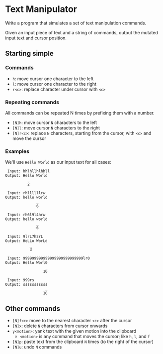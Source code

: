 # Text Manipulator
Write a program that simulates a set of text manipulation commands.

Given an input piece of text and a string of commands, output the mutated input text and cursor position.

## Starting simple
### Commands
- `h`: move cursor one character to the left
- `l`: move cursor one character to the right
- `r<c>`: replace character under cursor with `<c>`

### Repeating commands
All commands can be repeated N times by prefixing them with a number.

- `[N]h`: move cursor `N` characters to the left
- `[N]l`: move cursor `N` characters to the right
- `[N]r<c>`: replace `N` characters, starting from the cursor, with `<c>` and move the cursor

### Examples
We'll use `Hello World` as our input text for all cases:

```
 Input: hhlhllhlhhll
Output: Hello World
          _
          2

 Input: rhllllllrw
Output: hello world
              _
              6

 Input: rh6l9l4hrw
Output: hello world
              _
              6

 Input: 9lrL7h2rL
Output: HeLLo WorLd
           _
           3

 Input: 999999999999999999999999999lr0
Output: Hello Worl0
                  _
                 10

 Input: 999rs
Output: sssssssssss
                  _
                 10
```

## Other commands
- `[N]f<c>` move to the nearest character `<c>` after the cursor
- `[N]x`: delete `N` characters from cursor onwards
- `y<motion>`: yank text with the given motion into the clipboard
	- `<motion>` is any command that moves the cursor; like `h`, `l`, and `f`
- `[N]p`: paste text from the clipboard `N` times (to the right of the cursor)
- `[N]u`: undo `N` commands
